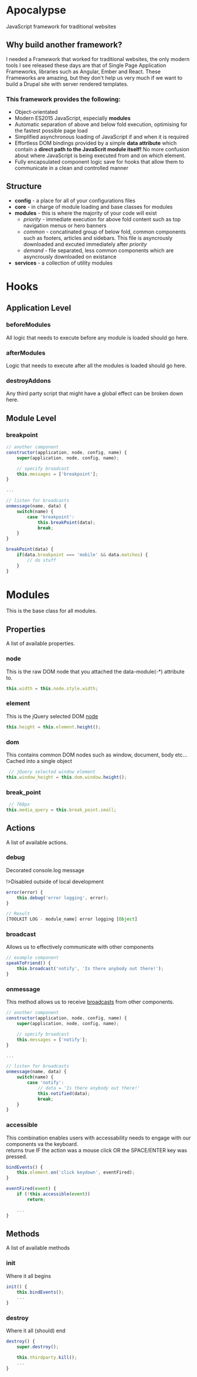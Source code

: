# Apocalypse
JavaScript framework for traditional websites

## Why build another framework?
I needed a Framework that worked for traditional websites, the only modern tools I see released these days are that of Single Page Application Frameworks, libraries such as Angular, Ember and React. These Frameworks are amazing, but they don't help us very much if we want to build a Drupal site with server rendered templates.

### This framework provides the following:
* Object-orientated
* Modern ES2015 JavaScript, especially **modules**
* Automatic separation of above and below fold execution, optimising for the fastest possible page load
* Simplified asynchronous loading of JavaScript if and when it is required
* Effortless DOM bindings provided by a simple **data attribute** which contain a **direct path to the JavaScrit module itself!** No more confusion about where JavaScript is being executed from and on which element.
* Fully encapsulated component logic save for hooks that allow them to communicate in a clean and controlled manner

## Structure
* **config** - a place for all of your configurations files
* **core** - in charge of module loading and base classes for modules
* **modules** - this is where the majority of your code will exist
    * _priority_ - immediate execution for above fold content such as top navigation menus or hero banners
    * _common_ - concatinated group of below fold, common components such as footers, articles and sidebars. This file is asyncrously downloaded and excuted immediately after _priority_
    * _demand_ - file separated, less common components which are asyncrously downloaded on existance
* **services** - a collection of utility modules

# Hooks

## Application Level
### beforeModules
All logic that needs to execute before any module is loaded should go here.

### afterModules
Logic that needs to execute after all the modules is loaded should go here.

### destroyAddons
Any third party script that might have a global effect can be broken down here.

## Module Level
### breakpoint
```javascript
// another component
constructor(application, node, config, name) {
    super(application, node, config, name);

    // specify broadcast
    this.messages = ['breakpoint'];
}

...

// listen for broadcasts
onmessage(name, data) {
    switch(name) {
        case 'breakpoint':
            this.breakPoint(data);
            break;
    }
}

breakPoint(data) {
    if(data.breakpoint === 'mobile' && data.matches) {
        // do stuff
    }
}
```


# Modules
This is the base class for all modules.

## Properties
A list of available properties.

### node
This is the raw DOM node that you attached the data-module(-*) attribute to.
```javascript
this.width = this.node.style.width;
```

### element
This is the jQuery selected DOM [node](javascript/modules?id=node)
```javascript
this.height = this.element.height();
```

### dom
This contains common DOM nodes such as window, document, body etc... Cached into a single object
```javascript
 // jQuery selected window element
this.window_height = this.dom.window.height();
```

### break_point
```javascript
 // 768px
this.media_query = this.break_point.small;
```

## Actions
A list of available actions.

### debug
Decorated console.log message

!>Disabled outside of local development

```javascript
error(error) {
    this.debug('error logging', error);
}

// Result
[TOOLKIT LOG - module_name] error logging [Object]
```

### broadcast
Allows us to effectively communicate with other components
```javascript
// example component
speakToFriend() {
    this.broadcast('notify', 'Is there anybody out there!');
}
```

### onmessage
This method allows us to receive [broadcasts](javascript/modules?id=broadcast) from other components.
```javascript
// another component
constructor(application, node, config, name) {
    super(application, node, config, name);

    // specify broadcast
    this.messages = ['notify'];
}

...

// listen for broadcasts
onmessage(name, data) {
    switch(name) {
        case 'notify':
            // data = 'Is there anybody out there!'
            this.notified(data);
            break;
    }
}
```

### accessible
This combination enables users with accessability needs to engage with our components va the keyboard.<br>
returns true IF the action was a mouse click OR the SPACE/ENTER key was pressed.
```javascript
bindEvents() {
    this.element.on('click keydown', eventFired);
}

eventFired(event) {
    if (!this.accessible(event))
        return;

    ...
}
```

## Methods
A list of available methods

### init
Where it all begins
```javascript
init() {
    this.bindEvents();
    ...
}
```

### destroy
Where it all (should) end
```javascript
destroy() {
    super.destroy();

    this.thirdparty.kill();
    ...
}
```